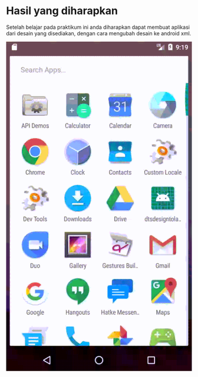 # Hasil yang diharapkan
Setelah belajar pada praktikum ini anda diharapkan dapat membuat aplikasi dari desain yang disediakan, dengan cara mengubah desain ke android xml.

![Hasil Gif](images/screencapture.gif)
